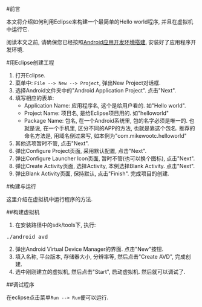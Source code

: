 <!---title:Android的hello world程序的创建与运行-->
<!---keywords:Android,helloworld-->
<!---date:2013.06.03-->

#前言

本文将介绍如何利用Eclipse来构建一个最简单的Hello world程序, 并且在虚拟机中运行它.

阅读本文之前, 请确保您已经按照[Android应用开发环境搭建](../basic/develop_env_app.html), 安装好了应用程序开发环境.

#用Eclipse创建工程

1. 打开Eclipse.
2. 菜单中: `File --> New --> Project`, 弹出New Project对话框.
3. 选择Android文件夹中的"Android Application Project". 点击"Next".
4. 填写相应的表单:
    * Application Name: 应用程序名, 这个是给用户看的. 如"Hello world".
    * Project Name: 项目名, 是给Eclipse项目用的. 如"helloworld"
    * Package Name: 包名, 在一个Android系统里, 包的名字必须是唯一的. 也就是说, 在一个手机里, 区分不同的APP的方法, 也就是靠这个包名. 推荐的命名方法是, 用域名倒过来写, 如本例为"com.mikewootc.helloworld"
5. 其他选项暂时不管, 点击"Next".
6. 弹出Configure Project页面, 采用默认配置, 点击"Next".
7. 弹出Configure Launcher Icon页面, 暂时不管(也可以换个图标), 点击"Next".
8. 弹出Create Activity页面, 选择Activity, 本例选择Blank Activity. 点击"Next".
9. 弹出Blank Activity页面, 保持默认, 点击"Finish". 完成项目的创建.

#构建与运行

这里介绍在虚拟机中运行程序的方法.

##构建虚拟机

1. 在安装路径中的sdk/tools下, 执行:
<pre>
./android avd
</pre>
2. 弹出Android Virtual Device Manager的界面. 点击"New"按钮.
3. 填入名称, 平台版本, 存储器大小, 分辨率等, 然后点击"Create AVD", 完成创建.
4. 选中刚刚建立的虚拟机, 然后点击"Start", 启动虚拟机. 然后就可以调试了.

##调试程序

在eclipse点击菜单`Run --> Run`便可以运行.








<!-- vim:set tw=0:-->
